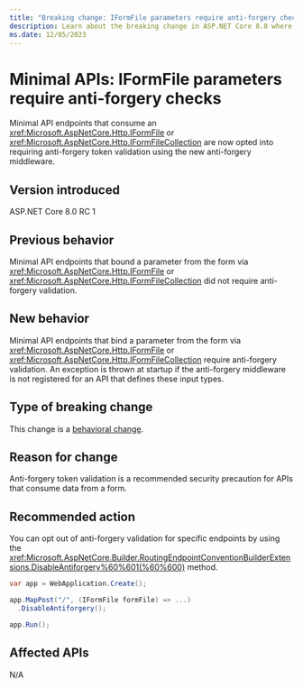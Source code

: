```yaml
---
title: "Breaking change: IFormFile parameters require anti-forgery checks"
description: Learn about the breaking change in ASP.NET Core 8.0 where minimal APIs that consume IFormFile or IFormFileCollection parameters require anti-forgery checks.
ms.date: 12/05/2023
---
```

# Minimal APIs: IFormFile parameters require anti-forgery checks

Minimal API endpoints that consume an <xref:Microsoft.AspNetCore.Http.IFormFile> or <xref:Microsoft.AspNetCore.Http.IFormFileCollection> are now opted into requiring anti-forgery token validation using the new anti-forgery middleware.

## Version introduced

ASP.NET Core 8.0 RC 1

## Previous behavior

Minimal API endpoints that bound a parameter from the form via <xref:Microsoft.AspNetCore.Http.IFormFile> or <xref:Microsoft.AspNetCore.Http.IFormFileCollection> did not require anti-forgery validation.

## New behavior

Minimal API endpoints that bind a parameter from the form via <xref:Microsoft.AspNetCore.Http.IFormFile> or <xref:Microsoft.AspNetCore.Http.IFormFileCollection> require anti-forgery validation. An exception is thrown at startup if the anti-forgery middleware is not registered for an API that defines these input types.

## Type of breaking change

This change is a [behavioral change](../../categories.md#behavioral-change).

## Reason for change

Anti-forgery token validation is a recommended security precaution for APIs that consume data from a form.

## Recommended action

You can opt out of anti-forgery validation for specific endpoints by using the <xref:Microsoft.AspNetCore.Builder.RoutingEndpointConventionBuilderExtensions.DisableAntiforgery%60%601(%60%600)> method.

```csharp
var app = WebApplication.Create();

app.MapPost("/", (IFormFile formFile) => ...)
  .DisableAntiforgery();

app.Run();
```

## Affected APIs

N/A
